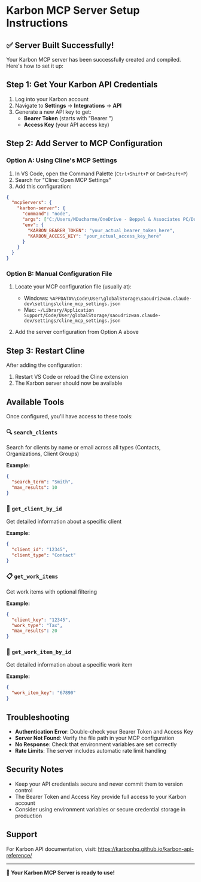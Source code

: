 # Karbon MCP Server Setup Instructions

## ✅ Server Built Successfully!

Your Karbon MCP server has been successfully created and compiled. Here's how to set it up:

## Step 1: Get Your Karbon API Credentials

1. Log into your Karbon account
2. Navigate to **Settings** → **Integrations** → **API**
3. Generate a new API key to get:
   - **Bearer Token** (starts with "Bearer ")
   - **Access Key** (your API access key)

## Step 2: Add Server to MCP Configuration

### Option A: Using Cline's MCP Settings

1. In VS Code, open the Command Palette (`Ctrl+Shift+P` or `Cmd+Shift+P`)
2. Search for "Cline: Open MCP Settings"
3. Add this configuration:

```json
{
  "mcpServers": {
    "karbon-server": {
      "command": "node",
      "args": ["C:/Users/MDucharme/OneDrive - Beppel & Associates PC/Documents/Cline/MCP/karbon-server/build/index.js"],
      "env": {
        "KARBON_BEARER_TOKEN": "your_actual_bearer_token_here",
        "KARBON_ACCESS_KEY": "your_actual_access_key_here"
      }
    }
  }
}
```

### Option B: Manual Configuration File

1. Locate your MCP configuration file (usually at):
   - Windows: `%APPDATA%\Code\User\globalStorage\saoudrizwan.claude-dev\settings\cline_mcp_settings.json`
   - Mac: `~/Library/Application Support/Code/User/globalStorage/saoudrizwan.claude-dev/settings/cline_mcp_settings.json`

2. Add the server configuration from Option A above

## Step 3: Restart Cline

After adding the configuration:
1. Restart VS Code or reload the Cline extension
2. The Karbon server should now be available

## Available Tools

Once configured, you'll have access to these tools:

### 🔍 `search_clients`
Search for clients by name or email across all types (Contacts, Organizations, Client Groups)

**Example:**
```json
{
  "search_term": "Smith",
  "max_results": 10
}
```

### 👤 `get_client_by_id`
Get detailed information about a specific client

**Example:**
```json
{
  "client_id": "12345",
  "client_type": "Contact"
}
```

### 📋 `get_work_items`
Get work items with optional filtering

**Example:**
```json
{
  "client_key": "12345",
  "work_type": "Tax",
  "max_results": 20
}
```

### 📄 `get_work_item_by_id`
Get detailed information about a specific work item

**Example:**
```json
{
  "work_item_key": "67890"
}
```

## Troubleshooting

- **Authentication Error**: Double-check your Bearer Token and Access Key
- **Server Not Found**: Verify the file path in your MCP configuration
- **No Response**: Check that environment variables are set correctly
- **Rate Limits**: The server includes automatic rate limit handling

## Security Notes

- Keep your API credentials secure and never commit them to version control
- The Bearer Token and Access Key provide full access to your Karbon account
- Consider using environment variables or secure credential storage in production

## Support

For Karbon API documentation, visit: https://karbonhq.github.io/karbon-api-reference/

---

**🎉 Your Karbon MCP Server is ready to use!**

